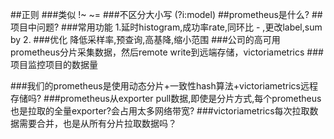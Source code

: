 ##正则
###类似
[](https://prometheus.io/docs/prometheus/latest/querying/basics/)
!~
~=
###不区分大小写
[](https://stackoverflow.com/questions/53312007/prometheus-query-and-case-sensitivity)
(?i:model)
##prometheus是什么?
##项目中问题?
###常用功能
1.延时histogram,成功率rate,同环比 - ,更改label,sum by
2.
###优化
降低采样率,预查询,高基降,缩小范围
###公司的高可用
prometheus分片采集数据，然后remote write到远端存储，victoriametrics
###项目监控项目的数据量

###我们的prometheus是使用动态分片+一致性hash算法+victoriametrics远程存储吗?
###prometheus从exporter pull数据,即使是分片方式,每个prometheus也是拉取的全量exporter?会占用太多网络带宽?
###victoriametrics每次拉取数据需要合并，也是从所有分片拉取数据吗？
